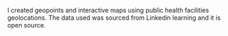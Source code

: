 I created geopoints and interactive maps using public health facilities geolocations. 
The data used was sourced from Linkedin learning and it is open source.
